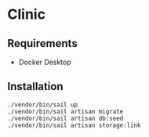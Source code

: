 # Clinic

## Requirements
* Docker Desktop



## Installation
````
./vendor/bin/sail up
./vendor/bin/sail artisan migrate
./vendor/bin/sail artisan db:seed
./vendor/bin/sail artisan storage:link
````